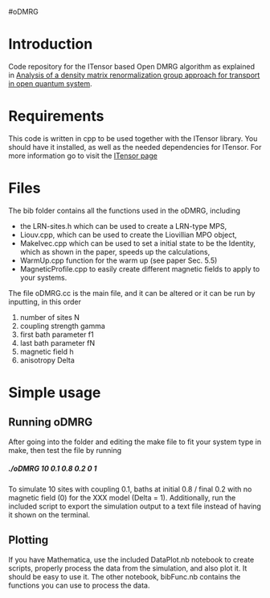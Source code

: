 #oDMRG

# Introduction

 Code repository for the ITensor based Open DMRG algorithm as explained in [Analysis of a density matrix renormalization group approach for transport in open quantum system](https://arxiv.org/URL).

# Requirements

 This code is written in cpp to be used together with the ITensor library. You should have it installed, as well as the needed dependencies for ITensor. For more information go to visit the [ITensor page](https://www.itensor.org/index.html)

# Files

 The bib folder contains all the functions used in the oDMRG, including
* the LRN-sites.h which can be used to create a LRN-type MPS,
* Liouv.cpp, which can be used to create the Liovillian MPO object,
* MakeIvec.cpp which can be used to set a initial state to be the Identity, which as shown in the paper, speeds up the calculations,
* WarmUp.cpp function for the warm up (see paper Sec. 5.5)
* MagneticProfile.cpp to easily create different magnetic fields to apply to your systems.

 The file oDMRG.cc is the main file, and it can be altered or it can be run by inputting, in this order
1. number of sites N
1. coupling strength gamma
1. first bath parameter f1
1. last bath parameter fN
1. magnetic field h
1. anisotropy Delta


# Simple usage

## Running oDMRG

After going into the folder and editing the make file to fit your system type in make, then test the file by running

##### ./oDMRG 10 0.1 0.8 0.2 0 1

To simulate 10 sites with coupling 0.1, baths at initial 0.8 / final 0.2 with no magnetic field (0) for the XXX model (Delta = 1).
Additionally, run the included script to export the simulation output to a text file instead of having it shown on the terminal.

## Plotting

If you have Mathematica, use the included DataPlot.nb notebook to create scripts, properly process the data from the simulation, and also plot it. It should be easy to use it.
The other notebook, bibFunc.nb contains the functions you can use to process the data.
